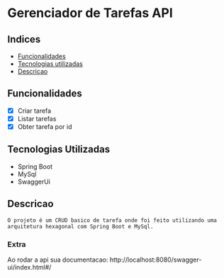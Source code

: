# Gerenciador de Tarefas API

## Indices
- <a href="#-Funcionalidades"> Funcionalidades</a>
- <a href="#-Tecnologias"> Tecnologias utilizadas</a>
- <a href="#-Descricao"> Descricao</a>

## Funcionalidades
- [x] Criar tarefa
- [x] Listar tarefas
- [x] Obter tarefa por id

## Tecnologias Utilizadas

- Spring Boot
- MySql
- SwaggerUi

## Descricao

````
O projeto é um CRUD basico de tarefa onde foi feito utilizando uma 
arquitetura hexagonal com Spring Boot e MySql.
````

### Extra
Ao rodar a api sua documentacao:
http://localhost:8080/swagger-ui/index.html#/